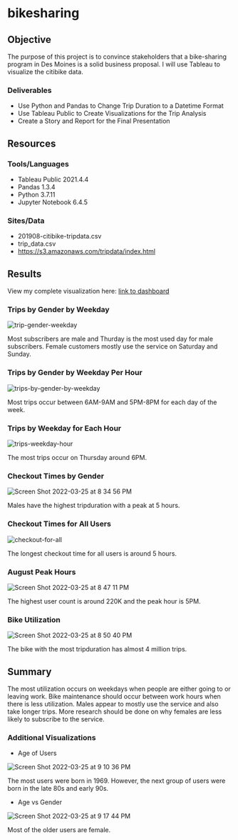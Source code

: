# bikesharing

## Objective
The purpose of this project is to convince stakeholders that a bike-sharing program in Des Moines is a solid business proposal.  I will use Tableau to visualize the citibike data.

### Deliverables
- Use Python and Pandas to Change Trip Duration to a Datetime Format
- Use Tableau Public to Create Visualizations for the Trip Analysis
- Create a Story and Report for the Final Presentation

## Resources

### Tools/Languages
- Tableau Public 2021.4.4
- Pandas 1.3.4
- Python 3.7.11
- Jupyter Notebook 6.4.5

### Sites/Data
- 201908-citibike-tripdata.csv
- trip_data.csv
- https://s3.amazonaws.com/tripdata/index.html

## Results
View my complete visualization here: [link to dashboard](https://public.tableau.com/app/profile/tiana5411/viz/CitiBikeData_16480896124550/CitiBikeStory) 

### Trips by Gender by Weekday

![trip-gender-weekday](https://user-images.githubusercontent.com/33010018/160217025-2d22cc3d-1729-4594-8ee8-10973a71723d.png)

Most subscribers are male and Thurday is the most used day for male subscribers.  Female customers mostly use the service on Saturday and Sunday.

### Trips by Gender by Weekday Per Hour

![trips-by-gender-by-weekday](https://user-images.githubusercontent.com/33010018/160217160-dc08a541-6577-46fd-8152-f3767ff867c6.png)

Most trips occur between 6AM-9AM and 5PM-8PM for each day of the week.

### Trips by Weekday for Each Hour

![trips-weekday-hour](https://user-images.githubusercontent.com/33010018/160217352-8360d9dd-dcb3-41b6-a5b3-1e0faa0be040.png)

The most trips occur on Thursday around 6PM.

### Checkout Times by Gender

![Screen Shot 2022-03-25 at 8 34 56 PM](https://user-images.githubusercontent.com/33010018/160217490-171c4601-0bfa-484c-b875-28c0571c9687.png)

Males have the highest tripduration with a peak at 5 hours.

### Checkout Times for All Users

![checkout-for-all](https://user-images.githubusercontent.com/33010018/160217806-8aeddc31-239f-4032-a592-1b17b6c67643.png)


The longest checkout time for all users is around 5 hours.

### August Peak Hours

![Screen Shot 2022-03-25 at 8 47 11 PM](https://user-images.githubusercontent.com/33010018/160217923-c621885e-dc7b-41d8-855e-060e365009b5.png)

The highest user count is around 220K and the peak hour is 5PM.

### Bike Utilization

![Screen Shot 2022-03-25 at 8 50 40 PM](https://user-images.githubusercontent.com/33010018/160218038-64a81761-174c-49a2-b247-d1f0a9765af6.png)


The bike with the most tripduration has almost 4 million trips.


## Summary

The most utilization occurs on weekdays when people are either going to or leaving work. Bike maintenance should occur between work hours when there is less utilization.   Males appear to mostly use the service and also take longer trips.  More research should be done on why females are less likely to subscribe to the service.


### Additional Visualizations

- Age of Users

![Screen Shot 2022-03-25 at 9 10 36 PM](https://user-images.githubusercontent.com/33010018/160218739-bd71a88f-4b90-43d7-90f1-f39d8441200c.png)

The most users were born in 1969.  However, the next group of users were born in the late 80s and early 90s.

- Age vs Gender

![Screen Shot 2022-03-25 at 9 17 44 PM](https://user-images.githubusercontent.com/33010018/160218992-9e447521-bda1-4b8d-8de2-99e68c844b03.png)

Most of the older users are female.





